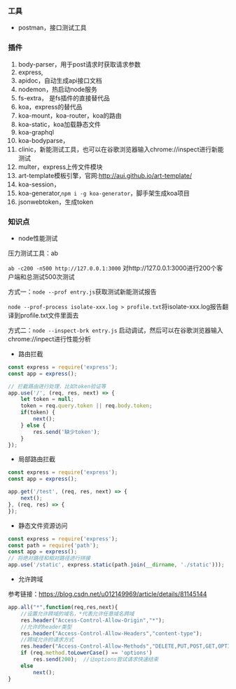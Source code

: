 ### 工具
* postman，接口测试工具

### 插件
1. body-parser，用于post请求时获取请求参数
2. express,
3. apidoc，自动生成api接口文档
4. nodemon，热启动node服务
5. fs-extra， 是fs插件的直接替代品
6. koa，express的替代品
7. koa-mount，koa-router，koa的路由
8. koa-static，koa加载静态文件
9. koa-graphql
10. koa-bodyparse，
11. clinic，新能测试工具，也可以在谷歌浏览器输入chrome://inspect进行新能测试
12. multer，express上传文件模块
13. art-template模板引擎，官网:<http://aui.github.io/art-template/>
14. koa-session，
15. koa-generator,`npm i -g koa-generator`，脚手架生成koa项目
16. jsonwebtoken，生成token

### 知识点
* node性能测试

压力测试工具：ab

`ab -c200 -n500 http://127.0.0.1:3000` 对http://127.0.0.1:3000进行200个客户端和总测试500次测试

方式一：`node --prof entry.js`获取测试新能测试报告

`node --prof-process isolate-xxx.log > profile.txt`将isolate-xxx.log报告翻译到profile.txt文件里面去

方式二：`node --inspect-brk entry.js` 启动调试，然后可以在谷歌浏览器输入chrome://inpect进行性能分析


* 路由拦截
```javascript
const express = require('express');
const app = express();

// 拦截路由进行处理，比如token验证等
app.use('/', (req, res, next) => {
    let token = null;
    token = req.query.token || req.body.token;
    if(token) {
        next();
    } else {
        res.send('缺少token');
    }
});
```
* 局部路由拦截
```javascript
const express = require('express');
const app = express();

app.get('/test', (req, res, next) => {
    next();
}, (req, res) => {
});
```
* 静态文件资源访问
```javascript
const express = require('express');
const path = require('path');
const app = express();
// 将绝对路径和相对路径进行拼接
app.use('/static', express.static(path.join(__dirname, './static')));
```
* 允许跨域

参考链接：<https://blog.csdn.net/u012149969/article/details/81145144>
```javascript
app.all("*",function(req,res,next){
    //设置允许跨域的域名，*代表允许任意域名跨域
    res.header("Access-Control-Allow-Origin","*");
    //允许的header类型
    res.header("Access-Control-Allow-Headers","content-type");
    //跨域允许的请求方式 
    res.header("Access-Control-Allow-Methods","DELETE,PUT,POST,GET,OPTIONS");
    if (req.method.toLowerCase() == 'options')
        res.send(200);  //让options尝试请求快速结束
    else
        next();
}
```